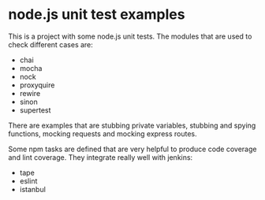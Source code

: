 # node.js unit test examples

This is a project with some node.js unit tests. The modules that are used to check different cases are:
- chai
- mocha
- nock
- proxyquire
- rewire
- sinon
- supertest

There are examples that are stubbing private variables, stubbing and spying functions, mocking requests and mocking express routes.

Some npm tasks are defined that are very helpful to produce code coverage and lint coverage. They integrate really well with jenkins:
- tape
- eslint
- istanbul
